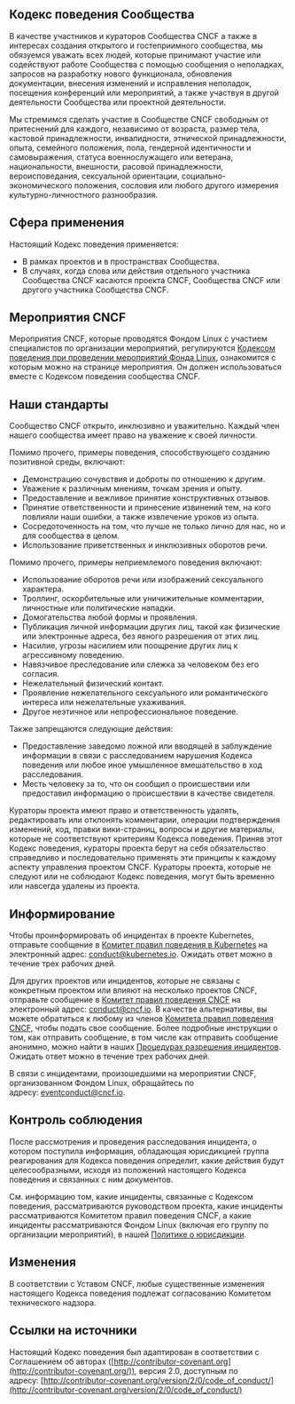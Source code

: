 ## Кодекс поведения Сообщества

В качестве участников и кураторов Сообщества CNCF а также в интересах создания открытого и гостеприимного сообщества, мы обязуемся уважать всех людей, которые принимают участие или содействуют работе Сообщества с помощью сообщения о неполадках, запросов на разработку нового функционала, обновления документации, внесения изменений и исправления неполадок, посещения конференций или мероприятий, а также участвуя в другой деятельности Сообщества или проектной деятельности.

Мы стремимся сделать участие в Сообществе CNCF свободным от притеснений для каждого, независимо от возраста, размер тела, кастовой принадлежности, инвалидности, этнической принадлежности, опыта, семейного положения, пола, гендерной идентичности и самовыражения, статуса военнослужащего или ветерана, национальности, внешности, расовой принадлежности, вероисповедания, сексуальной ориентации, социально-экономического положения, сословия или любого другого измерения культурно-личностного разнообразия.

## Сфера применения

Настоящий Кодекс поведения применяется:
* В рамках проектов и в пространствах Сообщества.
* В случаях, когда слова или действия отдельного участника Сообщества CNCF касаются проекта CNCF, Сообщества CNCF или другого участника Сообщества CNCF.

## Мероприятия CNCF

Мероприятия CNCF, которые проводятся Фондом Linux с участием специалистов по организации мероприятий, регулируются [Кодексом поведения при проведении мероприятий Фонда Linux](https://events.linuxfoundation.org/code-of-conduct/), ознакомится с которым можно на странице мероприятия. Он должен использоваться вместе с Кодексом поведения сообщества CNCF.

## Наши стандарты

Сообщество CNCF открыто, инклюзивно и уважительно. Каждый член нашего сообщества имеет право на уважение к своей личности.

Помимо прочего, примеры поведения, способствующего созданию позитивной среды, включают:
* Демонстрацию сочувствия и доброты по отношению к другим.
* Уважение к различным мнениям, точкам зрения и опыту.
* Предоставление и вежливое принятие конструктивных отзывов.
* Принятие ответственности и принесение извинений тем, на кого повлияли наши ошибки, а также извлечение уроков из опыта.
* Сосредоточенность на том, что лучше не только лично для нас, но и для сообщества в целом.
* Использование приветственных и инклюзивных оборотов речи.

Помимо прочего, примеры неприемлемого поведения включают:
* Использование оборотов речи или изображений сексуального характера.
* Троллинг, оскорбительные или уничижительные комментарии, личностные или политические нападки.
* Домогательства любой формы и проявления.
* Публикация личной информации других лиц, такой как физические или электронные адреса, без явного разрешения от этих лиц.
* Насилие, угрозы насилием или поощрение других лиц к агрессивному поведению.
* Навязчивое преследование или слежка за человеком без его согласия.
* Нежелательный физический контакт.
* Проявление нежелательного сексуального или романтического интереса или нежелательные ухаживания.
* Другое неэтичное или непрофессиональное поведение.

Также запрещаются следующие действия:
* Предоставление заведомо ложной или вводящей в заблуждение информации в связи с расследованием нарушения Кодекса поведения или любое иное умышленное вмешательство в ход расследования.
* Месть человеку за то, что он сообщил о происшествии или предоставил информацию о происшествии в качестве свидетеля.

Кураторы проекта имеют право и ответственность удалять, редактировать или отклонять комментарии, операции подтверждения изменений, код, правки вики-страниц, вопросы и другие материалы, которые не соответствуют критериям Кодекса поведения. Приняв этот Кодекс поведения, кураторы проекта берут на себя обязательство справедливо и последовательно применять эти принципы к каждому аспекту управления проектом CNCF. Кураторы проекта, которые не следуют или не соблюдают Кодекс поведения, могут быть временно или навсегда удалены из проекта.

## Информирование

Чтобы проинформировать об инцидентах в проекте Kubernetes, отправьте сообщение в [Комитет правил поведения в Kubernetes](https://git.k8s.io/community/committee-code-of-conduct) на электронный адрес: [conduct@kubernetes.io](mailto:conduct@kubernetes.io). Ожидать ответ можно в течение трех рабочих дней.

Для других проектов или инцидентов, которые не связаны с конкретным проектом или влияют на несколько проектов CNCF, отправьте сообщение в [Комитет правил поведения CNCF](https://www.cncf.io/conduct/committee/) на электронный адрес: [conduct@cncf.io](mailto:conduct@cncf.io). В качестве альтернативы, вы можете обратиться к любому из членов [Комитета правил поведения CNCF](https://www.cncf.io/conduct/committee/), чтобы подать свое сообщение. Более подробные инструкции о том, как отправить сообщение, в том числе как отправить сообщение анонимно, можно найти в наших [Процедурах разрешения инцидентов](https://github.com/cncf/foundation/blob/main/code-of-conduct/coc-incident-resolution-procedures.md). Ожидать ответ можно в течение трех рабочих дней.

В связи с инцидентами, произошедшими на мероприятии CNCF, организованном Фондом Linux, обращайтесь по адресу: [eventconduct@cncf.io](mailto:eventconduct@cncf.io).

## Контроль соблюдения

После рассмотрения и проведения расследования инцидента, о котором поступила информация, обладающая юрисдикцией группа реагирования для Кодекса поведения определит, какие действия будут целесообразными, исходя из положений настоящего Кодекса поведения и связанных с ним документов.

См. информацию том, какие инциденты, связанные с Кодексом поведения, рассматриваются руководством проекта, какие инциденты рассматриваются Комитетом правил поведения CNCF, а какие инциденты рассматриваются Фондом Linux (включая его группу по организации мероприятий), в нашей [Политике о юрисдикции](https://github.com/cncf/foundation/blob/main/code-of-conduct/coc-committee-jurisdiction-policy.md).

## Изменения

В соответствии с Уставом CNCF, любые существенные изменения настоящего Кодекса поведения подлежат согласованию Комитетом технического надзора.

## Ссылки на источники

Настоящий Кодекс поведения был адаптирован в соответствии с Соглашением об авторах ([http://contributor-covenant.org](http://contributor-covenant.org/)), версия 2.0, доступным по адресу: [http://contributor-covenant.org/version/2/0/code_of_conduct/](http://contributor-covenant.org/version/2/0/code_of_conduct/)